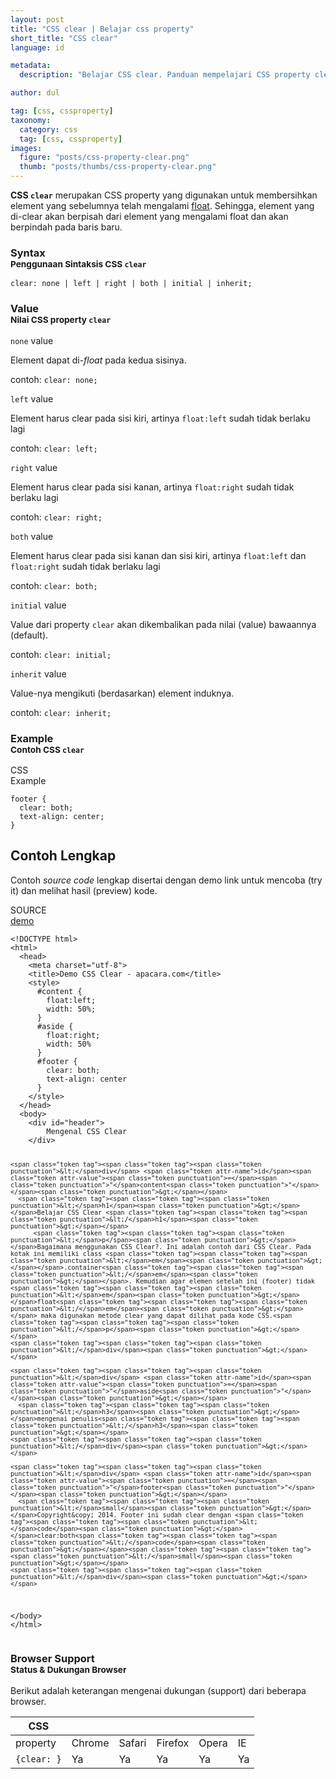 ```yaml
---
layout: post
title: "CSS clear | Belajar css property"
short_title: "CSS clear"
language: id

metadata:
  description: "Belajar CSS clear. Panduan mempelajari CSS property clear. Disertai penjelasan dan contoh kode css clear"

author: dul  

tag: [css, cssproperty]
taxonomy:
  category: css
  tag: [css, cssproperty]
images:
  figure: "posts/css-property-clear.png"
  thumb: "posts/thumbs/css-property-clear.png"
---
```

<p>
  <strong>CSS <code>clear</code></strong> merupakan CSS property yang digunakan untuk membersihkan element yang sebelumnya telah mengalami <a href="https://www.apacara.com/tutorial/css/css-property-float.html">float</a>. Sehingga, element yang di-clear akan berpisah dari element yang mengalami float dan akan berpindah pada baris baru.
</p>


<!-- Syntax  -->
<section id="syntax">
    <h3 class="title-sub bd-danger bd-left bd-left-only">Syntax <br>
    <small>Penggunaan Sintaksis CSS <code>clear</code></small>
    </h3>
<div class="icode itheme syntax">
<pre class="prettyprint highlight language-css"><code data-language="css" class=" inline language-css"><span class="token property">clear</span><span class="token punctuation">:</span> none | left | right | both | initial | inherit<span class="token punctuation">;</span></code>
</pre>
</div>
</section>

<!-- Value  -->
<section id="value">
  <h3 class="title-sub bd-danger bd-left bd-left-only">Value <br>
    <small>Nilai CSS property <code>clear</code></small>
  </h3>
<!-- VALUE -->
<div class="icard bg-gr3 bd-primary bd-top bd-top-only">
<div class="icard-heading clearfix co-wh bg-gr2">
<div class="icard-bar">
  <div class="icard-bar-left pull-left">
   <span><code>none</code></span> <span class="co-gr">value</span>
  </div>
</div>
</div>
<div class="icard-body icode itheme">
<p>Element dapat di-<em>float</em> pada kedua sisinya.</p>
</div>
<div class="icard-footer clearfix bg-gr2 icode itheme">
<p>contoh: <code>clear: none;</code></p>
</div>
</div>
<!-- VALUE -->
<div class="icard bg-gr3 bd-primary bd-top bd-top-only">
<div class="icard-heading clearfix co-wh bg-gr2">
<div class="icard-bar">
  <div class="icard-bar-left pull-left">
   <span><code>left</code></span> <span class="co-gr">value</span>
  </div>
</div>
</div>
<div class="icard-body icode itheme">
<p>Element harus clear pada sisi kiri, artinya <code>float:left</code> sudah tidak berlaku lagi</p>
</div>
<div class="icard-footer clearfix bg-gr2 icode itheme">
<p>contoh: <code>clear: left;</code>  </p>
</div>
</div>
<!-- VALUE -->
<div class="icard bg-gr3 bd-primary bd-top bd-top-only">
<div class="icard-heading clearfix co-wh bg-gr2">
<div class="icard-bar">
  <div class="icard-bar-left pull-left">
   <span><code>right</code></span> <span class="co-gr">value</span>
  </div>
</div>
</div>
<div class="icard-body icode itheme">
<p>Element harus clear pada sisi kanan, artinya <code>float:right</code> sudah tidak berlaku lagi</p>
</div>
<div class="icard-footer clearfix bg-gr2 icode itheme">
<p>contoh: <code>clear: right;</code>  </p>
</div>
</div>
<!-- VALUE -->
<div class="icard bg-gr3 bd-primary bd-top bd-top-only">
<div class="icard-heading clearfix co-wh bg-gr2">
<div class="icard-bar">
  <div class="icard-bar-left pull-left">
   <span><code>both</code></span> <span class="co-gr">value</span>
  </div>
</div>
</div>
<div class="icard-body icode itheme">
<p>Element harus clear pada sisi kanan dan sisi kiri, artinya <code>float:left</code> dan <code>float:right</code> sudah tidak berlaku lagi</p>
</div>
<div class="icard-footer clearfix bg-gr2 icode itheme">
<p>contoh: <code>clear: both;</code> </p>
</div>
</div>
<!-- VALUE -->
<div class="icard bg-gr3 bd-primary bd-top bd-top-only">
<div class="icard-heading clearfix co-wh bg-gr2">
<div class="icard-bar">
  <div class="icard-bar-left pull-left">
   <span><code>initial</code></span> <span class="co-gr">value</span>
  </div>
</div>
</div>
<div class="icard-body icode itheme">
<p>Value dari property <code>clear</code> akan dikembalikan pada nilai (value) bawaannya (default).</p>
</div>
<div class="icard-footer clearfix bg-gr2 icode itheme">
<p>contoh: <code>clear: initial;</code></p>
</div>
</div>
<!-- VALUE -->
<div class="icard bg-gr3 bd-primary bd-top bd-top-only">
<div class="icard-heading clearfix co-wh bg-gr2">
<div class="icard-bar">
  <div class="icard-bar-left pull-left">
   <span><code>inherit</code></span> <span class="co-gr">value</span>
  </div>
</div>
</div>
<div class="icard-body icode itheme">
<p>Value-nya mengikuti (berdasarkan) element induknya.</p>
</div>
<div class="icard-footer clearfix bg-gr2 icode itheme">
<p>contoh: <code>clear: inherit;</code>   </p>
</div>
</div>
</section>

<!-- Example -->
<section id="example">
  <h3 class="title-sub bd-danger bd-left bd-left-only">Example<br>
    <small>Contoh CSS <code>clear</code></small>
  </h3>
<div class="icard">
  <div class="icard-heading clearfix co-wh bg-tw">
    <div class="icard-bar">
      <div class="icard-bar-left pull-left">
        <i class="fa fa-css" aria-hidden="true"></i>
        <span>CSS</span>
      </div>
      <div class="icard-bar-right pull-right">
        <span>Example</span>
      </div>
    </div>
  </div>
  <div class="icard-body icode itheme">
<pre class="prettyprint highlight max-height language-css"><code data-language="css" class=" language-css"><span class="token selector">footer</span> <span class="token punctuation">{</span>
  <span class="token property">clear</span><span class="token punctuation">:</span> both<span class="token punctuation">;</span>
  <span class="token property">text-align</span><span class="token punctuation">:</span> center<span class="token punctuation">;</span>
<span class="token punctuation">}</span></code>
</pre>
  </div>
</div>
</section>

<h2 class="title-sub bd-danger bd-left bd-left-only">Contoh Lengkap
</h2>
<p>Contoh <em>source code</em> lengkap disertai dengan demo link untuk mencoba (try it) dan melihat hasil (preview) kode.</p>
<div class="icard">
<div class="icard-heading clearfix co-wh bg-pi2">
<div class="icard-bar">
  <div class="icard-bar-left pull-left">
    <i class="fa fa-html5" aria-hidden="true"></i>
    <span>SOURCE</span>
  </div>
  <div class="icard-bar-right pull-right">
    <a href="https://www.apacara.com/example/css/property/clear.html" target="_blank"><span>demo</span><i class="fa fa-external-link" role="button"></i></a>
  </div>
</div>
</div>
<div class="icard-body icode itheme bg-gr3">
<pre class="prettyprint highlight max-height language-markup"><code data-language="html" class="inline  language-markup"><span class="token doctype">&lt;!DOCTYPE html&gt;</span>
<span class="token tag"><span class="token tag"><span class="token punctuation">&lt;</span>html</span><span class="token punctuation">&gt;</span></span>
  <span class="token tag"><span class="token tag"><span class="token punctuation">&lt;</span>head</span><span class="token punctuation">&gt;</span></span>
    <span class="token tag"><span class="token tag"><span class="token punctuation">&lt;</span>meta</span> <span class="token attr-name">charset</span><span class="token attr-value"><span class="token punctuation">=</span><span class="token punctuation">"</span>utf-8<span class="token punctuation">"</span></span><span class="token punctuation">&gt;</span></span>
    <span class="token tag"><span class="token tag"><span class="token punctuation">&lt;</span>title</span><span class="token punctuation">&gt;</span></span>Demo CSS Clear - apacara.com<span class="token tag"><span class="token tag"><span class="token punctuation">&lt;/</span>title</span><span class="token punctuation">&gt;</span></span>
    <span class="token tag"><span class="token tag"><span class="token punctuation">&lt;</span>style</span><span class="token punctuation">&gt;</span></span><span class="token style language-css">
      <span class="token selector">#content</span> <span class="token punctuation">{</span>
        <span class="token property">float</span><span class="token punctuation">:</span>left<span class="token punctuation">;</span>
        <span class="token property">width</span><span class="token punctuation">:</span> 50%<span class="token punctuation">;</span>
      <span class="token punctuation">}</span>
      <span class="token selector">#aside</span> <span class="token punctuation">{</span>
        <span class="token property">float</span><span class="token punctuation">:</span>right<span class="token punctuation">;</span>
        <span class="token property">width</span><span class="token punctuation">:</span> 50%
      <span class="token punctuation">}</span>
      <span class="token selector">#footer</span> <span class="token punctuation">{</span>
        <span class="token property">clear</span><span class="token punctuation">:</span> both<span class="token punctuation">;</span>
        <span class="token property">text-align</span><span class="token punctuation">:</span> center
      <span class="token punctuation">}</span>
    </span><span class="token tag"><span class="token tag"><span class="token punctuation">&lt;/</span>style</span><span class="token punctuation">&gt;</span></span>
  <span class="token tag"><span class="token tag"><span class="token punctuation">&lt;/</span>head</span><span class="token punctuation">&gt;</span></span>
  <span class="token tag"><span class="token tag"><span class="token punctuation">&lt;</span>body</span><span class="token punctuation">&gt;</span></span>
    <span class="token tag"><span class="token tag"><span class="token punctuation">&lt;</span>div</span> <span class="token attr-name">id</span><span class="token attr-value"><span class="token punctuation">=</span><span class="token punctuation">"</span>header<span class="token punctuation">"</span></span><span class="token punctuation">&gt;</span></span>
        Mengenal CSS Clear
    <span class="token tag"><span class="token tag"><span class="token punctuation">&lt;/</span>div</span><span class="token punctuation">&gt;</span></span>

    <span class="token tag"><span class="token tag"><span class="token punctuation">&lt;</span>div</span> <span class="token attr-name">id</span><span class="token attr-value"><span class="token punctuation">=</span><span class="token punctuation">"</span>content<span class="token punctuation">"</span></span><span class="token punctuation">&gt;</span></span>
      <span class="token tag"><span class="token tag"><span class="token punctuation">&lt;</span>h1</span><span class="token punctuation">&gt;</span></span>Belajar CSS Clear <span class="token tag"><span class="token tag"><span class="token punctuation">&lt;/</span>h1</span><span class="token punctuation">&gt;</span></span>
          <span class="token tag"><span class="token tag"><span class="token punctuation">&lt;</span>p</span><span class="token punctuation">&gt;</span></span>Bagaimana menggunakan CSS Clear?. Ini adalah contoh dari CSS Clear. Pada kotak ini memiliki class <span class="token tag"><span class="token tag"><span class="token punctuation">&lt;</span>em</span><span class="token punctuation">&gt;</span></span>.container<span class="token tag"><span class="token tag"><span class="token punctuation">&lt;/</span>em</span><span class="token punctuation">&gt;</span></span>. Kemudian agar elemen setelah ini (footer) tidak <span class="token tag"><span class="token tag"><span class="token punctuation">&lt;</span>em</span><span class="token punctuation">&gt;</span></span>float<span class="token tag"><span class="token tag"><span class="token punctuation">&lt;/</span>em</span><span class="token punctuation">&gt;</span></span> maka digunakan metode clear yang dapat dilihat pada kode CSS.<span class="token tag"><span class="token tag"><span class="token punctuation">&lt;/</span>p</span><span class="token punctuation">&gt;</span></span>
    <span class="token tag"><span class="token tag"><span class="token punctuation">&lt;/</span>div</span><span class="token punctuation">&gt;</span></span>

    <span class="token tag"><span class="token tag"><span class="token punctuation">&lt;</span>div</span> <span class="token attr-name">id</span><span class="token attr-value"><span class="token punctuation">=</span><span class="token punctuation">"</span>aside<span class="token punctuation">"</span></span><span class="token punctuation">&gt;</span></span>
      <span class="token tag"><span class="token tag"><span class="token punctuation">&lt;</span>h3</span><span class="token punctuation">&gt;</span></span>mengenai penulis<span class="token tag"><span class="token tag"><span class="token punctuation">&lt;/</span>h3</span><span class="token punctuation">&gt;</span></span>
    <span class="token tag"><span class="token tag"><span class="token punctuation">&lt;/</span>div</span><span class="token punctuation">&gt;</span></span>

    <span class="token tag"><span class="token tag"><span class="token punctuation">&lt;</span>div</span> <span class="token attr-name">id</span><span class="token attr-value"><span class="token punctuation">=</span><span class="token punctuation">"</span>footer<span class="token punctuation">"</span></span><span class="token punctuation">&gt;</span></span>
      <span class="token tag"><span class="token tag"><span class="token punctuation">&lt;</span>small</span><span class="token punctuation">&gt;</span></span>Copyright&copy; 2014. Footer ini sudah clear dengan <span class="token tag"><span class="token tag"><span class="token punctuation">&lt;</span>code</span><span class="token punctuation">&gt;</span></span>clear:both<span class="token tag"><span class="token tag"><span class="token punctuation">&lt;/</span>code</span><span class="token punctuation">&gt;</span></span><span class="token tag"><span class="token tag"><span class="token punctuation">&lt;/</span>small</span><span class="token punctuation">&gt;</span></span>
    <span class="token tag"><span class="token tag"><span class="token punctuation">&lt;/</span>div</span><span class="token punctuation">&gt;</span></span>

  <span class="token tag"><span class="token tag"><span class="token punctuation">&lt;/</span>body</span><span class="token punctuation">&gt;</span></span>
<span class="token tag"><span class="token tag"><span class="token punctuation">&lt;/</span>html</span><span class="token punctuation">&gt;</span></span></code>
</pre>
</div>
</div>

<!-- Article Aside -->

<!-- Browser Support -->
<aside id="browser">
<h3 class="title-sub bd-danger bd-left bd-left-only">Browser Support <br>
  <small>Status &amp; Dukungan Browser </small>
</h3>
<p>Berikut adalah keterangan mengenai dukungan (support) dari beberapa browser.</p>
<div class="uk-overflow-container">
  <table class="table uk-table uk-table-striped uk-table-bordered uk-text-nowrap full-width">
    <thead>
      <tr>
        <th>CSS</th>
        <th title="Chrome"><i class="fa fa-chrome fa-lg"></i></th>
        <th title="Safari"><i class="fa fa-safari fa-lg"></i></th>
        <th title="Firefox"><i class="fa fa-firefox fa-lg"></i></th>
        <th title="Opera"><i class="fa fa-opera fa-lg"></i></th>
        <th title="Internet Explorer"><i class="fa fa-internet-explorer fa-lg"></i></th>
      </tr>
    </thead>
    <tbody>
      <tr>
        <td>property</td>
        <td>Chrome</td>
        <td>Safari</td>
        <td>Firefox</td>
        <td>Opera</td>
        <td>IE</td>
      </tr>
      <tr>
        <td><code>{clear: }</code></td>
        <td class="success">Ya</td>
        <td class="success">Ya</td>
        <td class="success">Ya</td>
        <td class="success">Ya</td>
        <td class="success">Ya</td>
      </tr>
    </tbody>
  </table>
</div>
</aside>